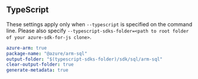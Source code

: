 ## TypeScript

These settings apply only when `--typescript` is specified on the command line.
Please also specify `--typescript-sdks-folder=<path to root folder of your azure-sdk-for-js clone>`.

``` yaml $(typescript)
azure-arm: true
package-name: "@azure/arm-sql"
output-folder: "$(typescript-sdks-folder)/sdk/sql/arm-sql"
clear-output-folder: true
generate-metadata: true
```
